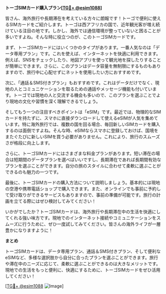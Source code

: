 **トーゴSIMカード購入プラン[[TG💪+ @esim1088](https://t.me/s/esim1088)]**

皆さん、海外旅行や長期滞在を考えている方々に朗報です！トーゴで便利に使えるSIMカードをご紹介します。トーゴは西アフリカの国で、近年観光客が増え続けている注目の地です。しかし、海外では通信環境が整っていないと困ることが多いですよね。そんな時に役立つのが、このトーゴSIMカードです。

まず、トーゴSIMカードにはいくつかのタイプがあります。一番人気なのは「データ専用プラン」です。これを使えば、インターネットを快適に利用できます。例えば、SNSをチェックしたり、地図アプリを使って観光地を探したりすることが簡単にできます。さらに、このプランはデータ容量を無制限にするものもありますので、旅行中に心配せずにネットを使用したい方におすすめです。

次に、「通話＆SMS付きプラン」もおすすめです。これはデータだけでなく、現地の人とコミュニケーションを取るための通話やメッセージ機能も付いています。トーゴでは現地の人と交流する機会も多いので、このプランを選ぶことでより現地の文化や習慣を深く理解できるでしょう。

そしてもう一つの注目すべきポイントは「eSIM」です。最近では、物理的なSIMカードを持たずに、スマホに直接ダウンロードして使えるeSIMが人気を集めています。特に海外旅行では、複数の国を回る場合、毎回新しいSIMカードを購入するのは面倒ですよね。そんな時、eSIMならスマホに登録しておけば、国境をまたぐたびに新しいSIMを買う必要がありません。これにより、旅行のスムーズさが格段に向上します。

さらに、トーゴSIMカードにはさまざまな料金プランがあります。短い滞在の場合は短期間のデータプランを選べばいいですし、長期滞在であれば長期間有効なプランを選ぶことができます。自分の旅のスタイルに合わせて柔軟に選ぶことができるのも魅力の一つです。

最後に、トーゴSIMカードの購入方法について説明しましょう。基本的には現地の空港や携帯電話ショップで購入できます。また、オンラインでも事前に予約して受け取りができるサービスもありますので、事前の準備が可能です。旅行の計画を立てる際にはぜひ検討してみてください！

いかがでしたか？トーゴSIMカードは、海外旅行や長期滞在中の生活を快適にしてくれる強い味方です。現地でのインターネット接続やコミュニケーションをスムーズに行うために、ぜひ一度試してみてください。皆さんの海外ライフが一層豊かになりますように！

**まとめ**

トーゴSIMカードは、データ専用プラン、通話＆SMS付きプラン、そして便利なeSIMなど、多様な選択肢から自分に合ったプランを選ぶことができます。旅行や滞在中のニーズに応じて、柔軟に選ぶことができるのは大きなメリットです。現地での生活をもっと便利に、快適にするために、トーゴSIMカードをぜひ活用してください！

[[TG💪+ @esim1088](https://t.me/s/esim1088) ![Image](https://i.postimg.cc/Y0z9fWf4/image.png)]